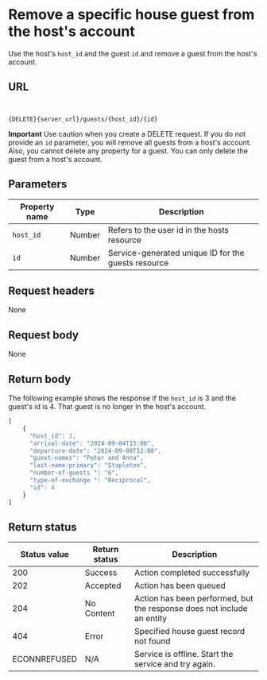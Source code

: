 # Remove a specific house guest from the host's account


Use the host's `host_id` and the guest `id` and remove a guest from the host's account.


## URL

```shell


{DELETE}{server_url}/guests/{host_id}/{id}

```

**Important** Use caution when you create a DELETE request.  If you do not provide an `id` parameter, you will remove all guests from a host's account. Also, you cannot delete any property for a guest. You can only delete the guest from a host's account.

## Parameters

| Property name | Type | Description |
| ------------- | ----------- | ----------- |
| `host_id` | Number | Refers to the user id in the hosts resource |
| `id` | Number | Service-generated unique ID for the guests resource|


## Request headers

None

## Request body

None

## Return body

The following example shows the response if the `host_id` is 3 and the guest's id is 4. That guest is no longer in the host's account.

```js
[
    {
      "host_id": 3,
      "arrival-date": "2024-09-04T15:00",
      "departure-date": "2024-09-08T12:00", 
      "guest-names": "Peter and Anna",
      "last-name-primary": "Stapleton",
      "number-of-guests ": "6",
      "type-of-exchange ": "Reciprocal",  
      "id": 4
    }
]
```

## Return status

| Status value | Return status | Description |
| ------------- | ----------- | ----------- |
| 200 | Success | Action completed successfully |
| 202 | Accepted| Action has been queued |
| 204 | No Content| Action has been performed, but the response does not include an entity |
| 404 | Error | Specified house guest record not found |
|  ECONNREFUSED | N/A | Service is offline. Start the service and try again. |

